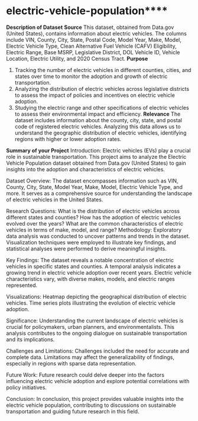 # electric-vehicle-population****
**Description of Dataset**
**Source**
This dataset, obtained from Data.gov (United States), contains information about electric vehicles. The columns include VIN, County, City, State, Postal Code, Model Year, Make, Model, Electric Vehicle Type, Clean Alternative Fuel Vehicle (CAFV) Eligibility, Electric Range, Base MSRP, Legislative District, DOL Vehicle ID, Vehicle Location, Electric Utility, and 2020 Census Tract.
**Purpose**
1. Tracking the number of electric vehicles in different counties, cities, and states over time to monitor the adoption and growth of electric transportation.
2. Analyzing the distribution of electric vehicles across legislative districts to assess the impact of policies and incentives on electric vehicle adoption.
3. Studying the electric range and other specifications of electric vehicles to assess their environmental impact and efficiency.
**Relevance**
The dataset includes information about the county, city, state, and postal code of registered electric vehicles. Analyzing this data allows us to understand the geographic distribution of electric vehicles, identifying regions with higher or lower adoption rates.

**Summary of your Project**
Introduction:
Electric vehicles (EVs) play a crucial role in sustainable transportation. This project aims to analyze the Electric Vehicle Population dataset obtained from Data.gov (United States) to gain insights into the adoption and characteristics of electric vehicles.

Dataset Overview:
The dataset encompasses information such as VIN, County, City, State, Model Year, Make, Model, Electric Vehicle Type, and more. It serves as a comprehensive source for understanding the landscape of electric vehicles in the United States.

Research Questions:
What is the distribution of electric vehicles across different states and counties?
How has the adoption of electric vehicles evolved over the years?
What are the common characteristics of electric vehicles in terms of make, model, and range?
Methodology:
Exploratory data analysis was conducted to uncover patterns and trends in the dataset. Visualization techniques were employed to illustrate key findings, and statistical analyses were performed to derive meaningful insights.

Key Findings:
The dataset reveals a notable concentration of electric vehicles in specific states and counties.
A temporal analysis indicates a growing trend in electric vehicle adoption over recent years.
Electric vehicle characteristics vary, with diverse makes, models, and electric ranges represented.

Visualizations:
Heatmap depicting the geographical distribution of electric vehicles.
Time series plots illustrating the evolution of electric vehicle adoption.

Significance:
Understanding the current landscape of electric vehicles is crucial for policymakers, urban planners, and environmentalists. This analysis contributes to the ongoing dialogue on sustainable transportation and its implications.

Challenges and Limitations:
Challenges included the need for accurate and complete data. Limitations may affect the generalizability of findings, especially in regions with sparse data representation.

Future Work:
Future research could delve deeper into the factors influencing electric vehicle adoption and explore potential correlations with policy initiatives.

Conclusion:
In conclusion, this project provides valuable insights into the electric vehicle population, contributing to discussions on sustainable transportation and guiding future research in this field.

